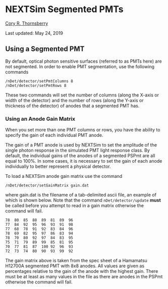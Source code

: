 # NEXTSim Segmented PMTs

[Cory R. Thornsberry](cthornsb@vols.utk.edu)

Last updated: May 24, 2019

## Using a Segmented PMT

By default, optical photon sensitive surfaces (referred to as PMTs here) are
not segmented. In order to enable PMT segmentation, use the following commands

```
/nDet/detector/setPmtColumns 8
/nDet/detector/setPmtRows 8
```

These two commands will set the number of columns (along the X-axis or width 
of the detector) and the number of rows (along the Y-axis or thickness of the
detector) of anodes that a segmented PMT has. 

### Using an Anode Gain Matrix

When you set more than one PMT columns or rows, you have the ability to specify
the gain of each individual PMT anode.

The gain of a PMT anode is used by NEXTSim to set the amplitude of the
single photon response in the simulated PMT light response class. By default, 
the individual gains of the anodes of a segmented PSPmt are all equal to 100%. 
In some cases, it is necessary to set the gain of each anode individually to 
better represent a physical detector.

To load a NEXTSim anode gain matrix use the command

```
/nDet/detector/setGainMatrix gain.dat
```

where gain.dat is the filename of a tab-delimited ascii file, an example of which
is shown below. Note that the command `nDet/detector/update` **must** be called
before you attempt to read in a gain matrix otherwise the command will fail.

```
78	80	85	88	89	81	89	96
77	84	92	95	96	93	91	98
77	68	78	91	92	83	84	96
78	69	82	95	97	86	83	94
78	70	80	92	97	84	83	95
75	71	79	89	99	85	81	95
70	77	81	87	100	92	96	93
72	73	74	80	90	93	99	92
```

The gain matrix above is taken from the spec sheet of a Hamamatsu H12700A segmented
PMT with 8x8 anodes. All values are given as percentages relative to the gain of the
anode with the highest gain. There must be at least as many values in the file as there 
are anodes in the PSPmt otherwise the command will fail.
